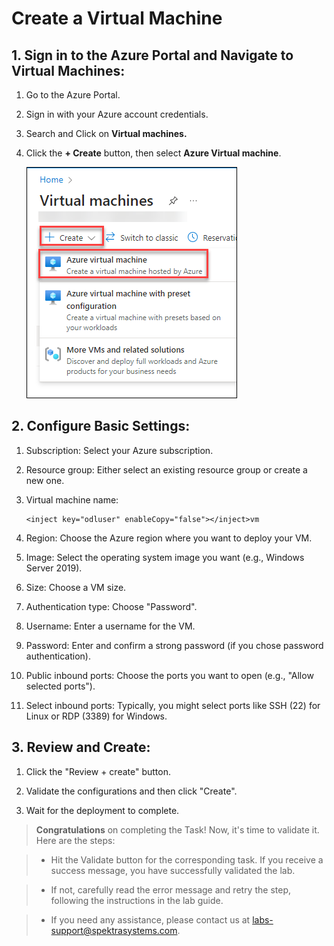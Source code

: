 # Create a Virtual Machine

## 1. Sign in to the Azure Portal and Navigate to Virtual Machines:

1. Go to the Azure Portal.

2. Sign in with your Azure account credentials.

3. Search and Click on **Virtual machines.**

4. Click the **+ Create** button, then select **Azure Virtual machine**.

   ![](./img/01.png)

## 2. Configure Basic Settings:

1. Subscription: Select your Azure subscription.

2. Resource group: Either select an existing resource group or create a new one.

3. Virtual machine name: 

   ```  
   <inject key="odluser" enableCopy="false"></inject>vm
   ``` 


4. Region: Choose the Azure region where you want to deploy your VM.

5. Image: Select the operating system image you want (e.g., Windows Server 2019).

6. Size: Choose a VM size.

5. Authentication type: Choose "Password".

6. Username: Enter a username for the VM.

7. Password: Enter and confirm a strong password (if you chose password authentication).

8. Public inbound ports: Choose the ports you want to open (e.g., "Allow selected ports").

9. Select inbound ports: Typically, you might select ports like SSH (22) for Linux or RDP (3389) for Windows.

## 3. Review and Create:

1. Click the "Review + create" button.

2. Validate the configurations and then click "Create".

3. Wait for the deployment to complete.

>**Congratulations** on completing the Task! Now, it's time to validate it. Here are the steps:

> - Hit the Validate button for the corresponding task. If you receive a success message, you have successfully validated the lab. 

> - If not, carefully read the error message and retry the step, following the instructions in the lab guide.

> - If you need any assistance, please contact us at labs-support@spektrasystems.com.

<validation step="7dd18d89-8556-457e-8168-ffeec553dc67" />
